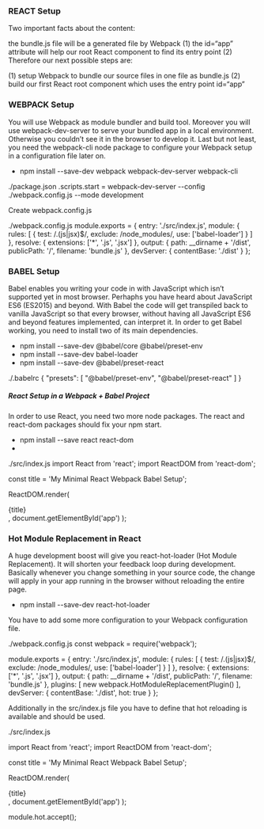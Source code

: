 

### REACT Setup

Two important facts about the content:

the bundle.js file will be a generated file by Webpack (1)
the id=“app” attribute will help our root React component to find its entry point (2)
Therefore our next possible steps are:

(1) setup Webpack to bundle our source files in one file as bundle.js
(2) build our first React root component which uses the entry point id=“app”

### WEBPACK Setup

You will use Webpack as module bundler and build tool. Moreover you will use webpack-dev-server to serve your bundled app in a local environment. Otherwise you couldn’t see it in the browser to develop it. Last but not least, you need the webpack-cli node package to configure your Webpack setup in a configuration file later on.

* npm install --save-dev webpack webpack-dev-server webpack-cli

./package.json
.scripts.start = webpack-dev-server --config ./webpack.config.js --mode development

Create webpack.config.js

./webpack.config.js
module.exports = {
  entry: './src/index.js',
  module: {
    rules: [
      {
        test: /\.(js|jsx)$/,
        exclude: /node_modules/,
        use: ['babel-loader']
      }
    ]
  },
  resolve: {
    extensions: ['*', '.js', '.jsx']
  },
  output: {
    path: __dirname + '/dist',
    publicPath: '/',
    filename: 'bundle.js'
  },
  devServer: {
    contentBase: './dist'
  }
};

### BABEL Setup

Babel enables you writing your code in with JavaScript which isn’t supported yet in most browser. Perhaphs you have heard about JavaScript ES6 (ES2015) and beyond. With Babel the code will get transpiled back to vanilla JavaScript so that every browser, without having all JavaScript ES6 and beyond features implemented, can interpret it. In order to get Babel working, you need to install two of its main dependencies.

* npm install --save-dev @babel/core @babel/preset-env
* npm install --save-dev babel-loader
* npm install --save-dev @babel/preset-react


./.babelrc
{
  "presets": [
    "@babel/preset-env",
    "@babel/preset-react"
  ]
}

##### React Setup in a Webpack + Babel Project
In order to use React, you need two more node packages. The react and react-dom packages should fix your npm start.

* npm install --save react react-dom
*

./src/index.js
import React from 'react';
import ReactDOM from 'react-dom';

const title = 'My Minimal React Webpack Babel Setup';

ReactDOM.render(
  <div>{title}</div>,
  document.getElementById('app')
);

### Hot Module Replacement in React
A huge development boost will give you react-hot-loader (Hot Module Replacement). It will shorten your feedback loop during development. Basically whenever you change something in your source code, the change will apply in your app running in the browser without reloading the entire page.

* npm install --save-dev react-hot-loader

You have to add some more configuration to your Webpack configuration file.

./webpack.config.js
const webpack = require('webpack');

module.exports = {
  entry: './src/index.js',
  module: {
    rules: [
      {
        test: /\.(js|jsx)$/,
        exclude: /node_modules/,
        use: ['babel-loader']
      }
    ]
  },
  resolve: {
    extensions: ['*', '.js', '.jsx']
  },
  output: {
    path: __dirname + '/dist',
    publicPath: '/',
    filename: 'bundle.js'
  },
  plugins: [
    new webpack.HotModuleReplacementPlugin()
  ],
  devServer: {
    contentBase: './dist',
    hot: true
  }
};

Additionally in the src/index.js file you have to define that hot reloading is available and should be used.

./src/index.js

import React from 'react';
import ReactDOM from 'react-dom';

const title = 'My Minimal React Webpack Babel Setup';

ReactDOM.render(
  <div>{title}</div>,
  document.getElementById('app')
);

module.hot.accept();